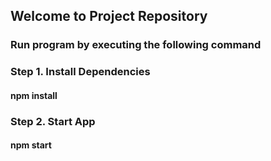 ## Welcome to Project Repository

### Run program by executing the following command

### Step 1. Install Dependencies

#### **npm install**

### Step 2. Start App

#### **npm start**
